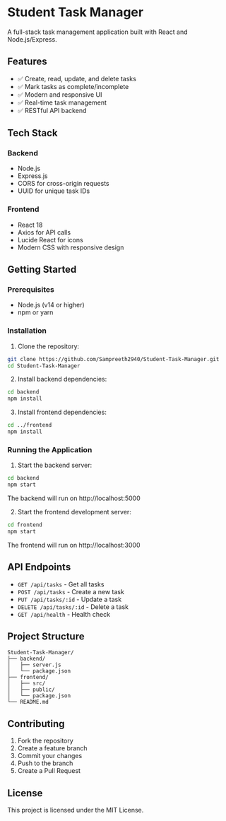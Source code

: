 # Student Task Manager

A full-stack task management application built with React and Node.js/Express.

## Features

- ✅ Create, read, update, and delete tasks
- ✅ Mark tasks as complete/incomplete
- ✅ Modern and responsive UI
- ✅ Real-time task management
- ✅ RESTful API backend

## Tech Stack

### Backend
- Node.js
- Express.js
- CORS for cross-origin requests
- UUID for unique task IDs

### Frontend
- React 18
- Axios for API calls
- Lucide React for icons
- Modern CSS with responsive design

## Getting Started

### Prerequisites
- Node.js (v14 or higher)
- npm or yarn

### Installation

1. Clone the repository:
```bash
git clone https://github.com/Sampreeth2940/Student-Task-Manager.git
cd Student-Task-Manager
```

2. Install backend dependencies:
```bash
cd backend
npm install
```

3. Install frontend dependencies:
```bash
cd ../frontend
npm install
```

### Running the Application

1. Start the backend server:
```bash
cd backend
npm start
```
The backend will run on http://localhost:5000

2. Start the frontend development server:
```bash
cd frontend
npm start
```
The frontend will run on http://localhost:3000

## API Endpoints

- `GET /api/tasks` - Get all tasks
- `POST /api/tasks` - Create a new task
- `PUT /api/tasks/:id` - Update a task
- `DELETE /api/tasks/:id` - Delete a task
- `GET /api/health` - Health check

## Project Structure

```
Student-Task-Manager/
├── backend/
│   ├── server.js
│   └── package.json
├── frontend/
│   ├── src/
│   ├── public/
│   └── package.json
└── README.md
```

## Contributing

1. Fork the repository
2. Create a feature branch
3. Commit your changes
4. Push to the branch
5. Create a Pull Request

## License

This project is licensed under the MIT License.
